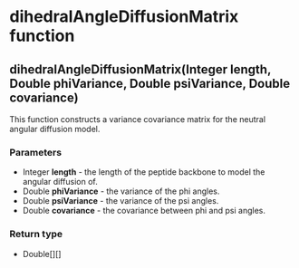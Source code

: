 dihedralAngleDiffusionMatrix function
=====================================
dihedralAngleDiffusionMatrix(Integer **length**, Double **phiVariance**, Double **psiVariance**, Double **covariance**)
-----------------------------------------------------------------------------------------------------------------------

This function constructs a variance covariance matrix for the neutral angular diffusion model.

### Parameters

- Integer **length** - the length of the peptide backbone to model the angular diffusion of.
- Double **phiVariance** - the variance of the phi angles.
- Double **psiVariance** - the variance of the psi angles.
- Double **covariance** - the covariance between phi and psi angles.

### Return type

- Double[][]



